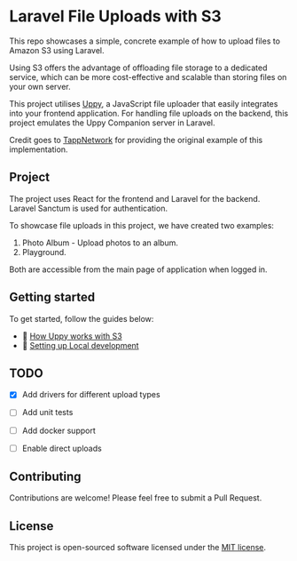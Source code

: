# Laravel File Uploads with S3

This repo showcases a simple, concrete example of how to upload files to Amazon S3 using Laravel.

Using S3 offers the advantage of offloading file storage to a dedicated service, which can be more cost-effective and scalable than storing files on your own server.

This project utilises [Uppy](https://uppy.io), a JavaScript file uploader that easily integrates into your frontend application.
For handling file uploads on the backend, this project emulates the Uppy Companion server in Laravel.

Credit goes to [TappNetwork](https://github.com/TappNetwork/laravel-uppy-s3-multipart-upload) for providing the original example of this implementation.

## Project

The project uses React for the frontend and Laravel for the backend.
Laravel Sanctum is used for authentication.

To showcase file uploads in this project, we have created two examples:

1. Photo Album - Upload photos to an album.
2. Playground.

Both are accessible from the main page of application when logged in.

## Getting started

To get started, follow the guides below:

- 🔧 [How Uppy works with S3](.docs/how-it-works.md)
- 🏁 [Setting up Local development](.docs/getting-started.md)

## TODO

- [x] Add drivers for different upload types
- [ ] Add unit tests
- [ ] Add docker support
- [ ] Enable direct uploads


## Contributing

Contributions are welcome! Please feel free to submit a Pull Request.

## License

This project is open-sourced software licensed under the [MIT license](https://opensource.org/licenses/MIT).
